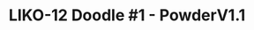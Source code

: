---
layout: post
title: "LIKO-12 Doodle #1 - PowderV1.1"
categories:
  - LIKO-12
  - Doodles
  - Lua
  - LÖVE

tags:
  - LIKO-12
  - Doodle
  - PowderToy
  - Powder
  - Sandbox
  - Lua
  - LÖVE
---